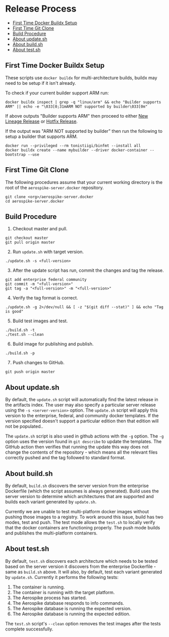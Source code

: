 # Release Process

* [First Time Docker Buildx Setup](#first-time-docker-buildx-setup)
* [First Time Git Clone](#first-time-git-clone)
* [Build Procedure](#build-procedure)
* [About update.sh](#about-updatesh)
* [About build.sh](#about-buildsh)
* [About test.sh](#about-testsh)

## First Time Docker Buildx Setup

These scripts use `docker buildx` for multi-architecture builds, buildx may need
to be setup if it isn't already.

To check if your current builder support ARM run:

```shell
docker buildx inspect | grep -q "linux/arm" && echo "Builder supports ARM" || echo -e "\033[0;31mARM NOT supported by builder\033[0m"
```

If above outputs "Builder supports ARM" then proceed to either
[New Lineage Release](#new-lineage-release) or
[Hotfix Release](#hotfix-release).

If the output was "ARM NOT supported by builder" then run the following to setup
a builder that supports ARM.

```shell
docker run --privileged --rm tonistiigi/binfmt --install all 
docker buildx create --name mybuilder --driver docker-container --bootstrap --use
```

## First Time Git Clone

The following procedures assume that your current working directory is the root
of the `aerospike-server.docker` repository.

```shell
git clone <org>/aerospike-server.docker
cd aerospike-server.docker
```

## Build Procedure

1. Checkout master and pull.

  ```shell
  git checkout master
  git pull origin master
  ```

2. Run `update.sh` with target version.

  ```shell
  ./update.sh -s <full-version>
  ```

3. After the update script has run, commit the changes and tag the release.

  ```shell
  git add enterprise federal community
  git commit -m "<full-version>"
  git tag -a "<full-version>" -m "<full-version>"
  ```

4. Verify the tag format is correct.
  
  ```shell
  ./update.sh -g 2>/dev/null && [ -z "$(git diff --stat)" ] && echo "Tag is good"
  ```

5. Build test images and test.

  ```shell
  ./build.sh -t
  ./test.sh --clean
  ```

6. Build image for publishing and publish.

  ```shell
  ./build.sh -p
  ```

7. Push changes to GitHub.

  ```shell
  git push origin master
  ```

## About update.sh

By default, the `update.sh` script will automatically find the latest release in
the artifacts index. The user may also specify a particular server release using
the `-s <server-version>` option. The `update.sh` script will apply this version
to the enterprise, federal, and community docker templates. If the version
specified doesn't support a particular edition then that edition will not
be populated..

The `update.sh` script is also used in github actions with the `-g` option. The
`-g` option uses the version found in `git describe` to update the templates.
The GitHub action then verifies that running the update this way does not change
the contents of the repository - which means all the relevant files correctly
pushed and the tag followed to standard format.

## About build.sh

By default, `build.sh` discovers the server version from the enterprise
Dockerfile (which the script assumes is always generated). Build uses the server
version to determine which architectures that are supported and builds each
variant generated by `update.sh`.

Currently we are unable to test multi-platform docker images without pushing
those images to a registry. To work around this issue, build has two modes, test
and push. The test mode allows the `test.sh` to locally verify that the docker
containers are functioning properly. The push mode builds and publishes the
multi-platform containers.

## About test.sh

By default, `test.sh` discovers each architecture which needs to be tested based
on the server version it discovers from the enterprise Dockerfile - same as
`build.sh` above. It will also, by default, test each variant generated by
`update.sh`. Currently it performs the following tests:

1. The container is running.
2. The container is running with the target platform.
3. The Aerospike process has started.
4. The Aerospike database responds to info commands.
5. The Aerospike database is running the expected version.
6. The Aerospike database is running the expected edition.

The `test.sh` script's `--clean` option removes the test images after the tests
complete successfully.
